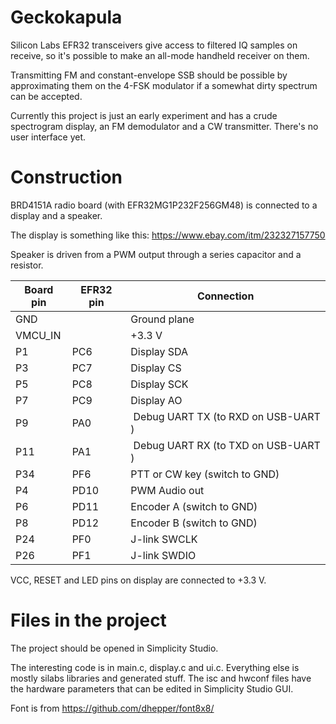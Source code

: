 # Geckokapula
Silicon Labs EFR32 transceivers give access to filtered IQ samples on receive,
so it's possible to make an all-mode handheld receiver on them.

Transmitting FM and constant-envelope SSB should be possible by approximating them
on the 4-FSK modulator if a somewhat dirty spectrum can be accepted.

Currently this project is just an early experiment and has a crude spectrogram display,
an FM demodulator and a CW transmitter. There's no user interface yet.

# Construction
BRD4151A radio board (with EFR32MG1P232F256GM48) is connected to a display and a speaker.

The display is something like this: https://www.ebay.com/itm/232327157750

Speaker is driven from a PWM output through a series capacitor and a resistor.

| Board pin | EFR32 pin | Connection   |
|-----------|-----------|--------------|
|   GND     |           | Ground plane |
| VMCU_IN   |           | +3.3 V       |
|   P1      |   PC6     | Display SDA  |
|   P3      |   PC7     | Display CS   |
|   P5      |   PC8     | Display SCK  |
|   P7      |   PC9     | Display AO   |
|   P9      |   PA0     | Debug UART TX (to RXD on USB-UART ) |
|   P11     |   PA1     | Debug UART RX (to TXD on USB-UART ) |
|   P34     |   PF6     | PTT or CW key (switch to GND) |
|   P4      |   PD10    | PWM Audio out |
|   P6      |   PD11    | Encoder A (switch to GND) |
|   P8      |   PD12    | Encoder B (switch to GND) |
|   P24     |   PF0     | J-link SWCLK |
|   P26     |   PF1     | J-link SWDIO |

VCC, RESET and LED pins on display are connected to +3.3 V.

# Files in the project
The project should be opened in Simplicity Studio.

The interesting code is in main.c, display.c and ui.c.
Everything else is mostly silabs libraries and generated stuff.
The isc and hwconf files have the hardware parameters
that can be edited in Simplicity Studio GUI.


Font is from https://github.com/dhepper/font8x8/
